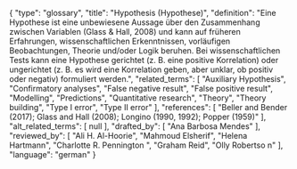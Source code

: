 {
    "type": "glossary",
    "title": "Hypothesis (Hypothese)",
    "definition": "Eine Hypothese ist eine unbewiesene Aussage über den Zusammenhang zwischen Variablen (Glass & Hall, 2008) und kann auf früheren Erfahrungen, wissenschaftlichen Erkenntnissen, vorläufigen Beobachtungen, Theorie und/oder Logik beruhen. Bei wissenschaftlichen Tests kann eine Hypothese gerichtet (z. B. eine positive Korrelation) oder ungerichtet (z. B. es wird eine Korrelation geben, aber unklar, ob positiv oder negativ) formuliert werden.",
    "related_terms": [
        "Auxiliary Hypothesis",
        "Confirmatory analyses",
        "False negative result",
        "False positive result",
        "Modelling",
        "Predictions",
        "Quantitative research",
        "Theory",
        "Theory building",
        "Type I error",
        "Type II error"
    ],
    "references": [
        "Beller and Bender (2017); Glass and Hall (2008); Longino (1990, 1992); Popper (1959)"
    ],
    "alt_related_terms": [
        null
    ],
    "drafted_by": [
        "Ana Barbosa Mendes"
    ],
    "reviewed_by": [
        "Ali H. Al-Hoorie",
        "Mahmoud Elsherif",
        "Helena Hartmann",
        "Charlotte R. Pennington ",
        "Graham Reid",
        "Olly Robertso n"
    ],
    "language": "german"
}
